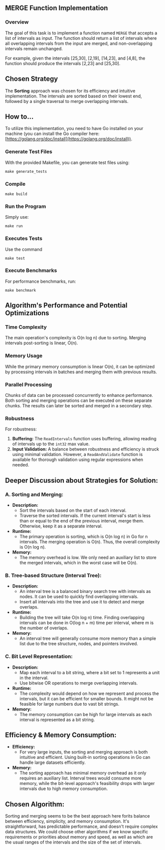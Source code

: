 ## MERGE Function Implementation

### Overview

The goal of this task is to implement a function named `MERGE` that accepts a list of intervals as input. The function should return a list of intervals where all overlapping intervals from the input are merged, and non-overlapping intervals remain unchanged.

For example, given the intervals [25,30], [2,19], [14,23], and [4,8], the function should produce the intervals [2,23] and [25,30].

## Chosen Strategy

The **Sorting** approach was chosen for its efficiency and intuitive implementation. The intervals are sorted based on their lowest end, followed by a single traversal to merge overlapping intervals. 

## How to...

To utilize this implementation, you need to have Go installed on your machine (you can install the Go compiler here: [https://golang.org/doc/install](https://golang.org/doc/install)).

### Generate Test Files

With the provided Makefile, you can generate test files using:

```
make generate_tests
```

### Compile

```
make build
```

### Run the Program

Simply use:

```
make run
```

### Executes Tests

Use the command
```
make test
```

### Execute Benchmarks

For performance benchmarks, run:

```
make benchmark
```

## Algorithm's Performance and Potential Optimizations

### Time Complexity

The main operation's complexity is O(n log n) due to sorting. Merging intervals post-sorting is linear, O(n).

### Memory Usage

While the primary memory consumption is linear O(n), it can be optimized by processing intervals in batches and merging them with previous results.

### Parallel Processing

Chunks of data can be processed concurrently to enhance performance. Both sorting and merging operations can be executed on these separate chunks. The results can later be sorted and merged in a secondary step.

### Robustness

For robustness:

1. **Buffering:** The `ReadIntervals` function uses buffering, allowing reading of intervals up to the `int32` max value.
2. **Input Validation:** A balance between robustness and efficiency is struck using minimal validation. However, a `ReadAndValidate` function is available for thorough validation using regular expressions when needed.

## Deeper Discussion about Strategies for Solution:

### A. Sorting and Merging:
- **Description:** 
  - Sort the intervals based on the start of each interval.
  - Traverse the sorted intervals. If the current interval's start is less than or equal to the end of the previous interval, merge them. Otherwise, keep it as a separate interval.
- **Runtime:** 
  - The primary operation is sorting, which is O(n log n) in Go for n intervals. The merging operation is O(n). Thus, the overall complexity is O(n log n).
- **Memory:** 
  - The memory overhead is low. We only need an auxiliary list to store the merged intervals, which in the worst case will be O(n).

### B. Tree-based Structure (Interval Tree):
- **Description:** 
  - An interval tree is a balanced binary search tree with intervals as nodes. It can be used to quickly find overlapping intervals.
  - Insert all intervals into the tree and use it to detect and merge overlaps.
- **Runtime:** 
  - Building the tree will take O(n log n) time. Finding overlapping intervals can be done in O(log n + m) time per interval, where m is the number of overlaps.
- **Memory:** 
  - An interval tree will generally consume more memory than a simple list due to the tree structure, nodes, and pointers involved.

### C. Bit Level Representation:
- **Description:** 
  - Map each interval to a bit string, where a bit set to 1 represents a unit in the interval.
  - Use bitwise OR operations to merge overlapping intervals.
- **Runtime:** 
  - The complexity would depend on how we represent and process the intervals, but it can be efficient for smaller bounds. It might not be feasible for large numbers due to vast bit strings.
- **Memory:** 
  - The memory consumption can be high for large intervals as each interval is represented as a bit string.

## Efficiency & Memory Consumption:

- **Efficiency:** 
  - For very large inputs, the sorting and merging approach is both intuitive and efficient. Using built-in sorting operations in Go can handle large datasets efficiently. 
- **Memory:** 
  - The sorting approach has minimal memory overhead as it only requires an auxiliary list. Interval trees would consume more memory, while the bit-level approach's feasibility drops with larger intervals due to high memory consumption.

## Chosen Algorithm:

Sorting and merging seems to be the best approach here forits balance between efficiency, simplicity, and memory consumption. It's straightforward, has predictable performance, and doesn't require complex data structures. We could choose other algorithms if we know specific requirements or priorities about memory and speed, as well as which are the usual ranges of the intervals and the size of the set of intervals.
